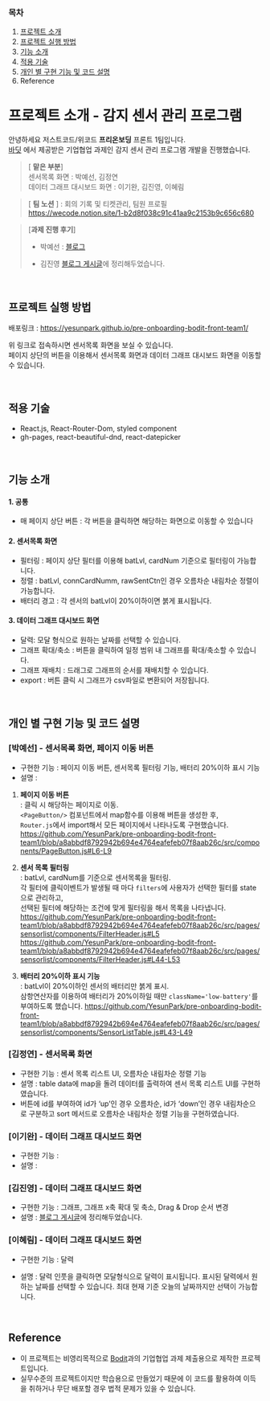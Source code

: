 ### 목차
1. [프로젝트 소개](#프로젝트-소개)
2. [프로젝트 실행 방법](#프로젝트-실행-방법)
3. [기능 소개](#기능-소개)
4. [적용 기술](#적용-기술) 
5. [개인 별 구현 기능 및 코드 설명](#개인-별-구현-기능-및-코드-설명)
6. Reference

# 프로젝트 소개 - 감지 센서 관리 프로그램

안녕하세요 저스트코드/위코드 **프리온보딩** 프론트 1팀입니다. \
[바딧](https://www.wanted.co.kr/company/35482) 에서 제공받은 기업협업 과제인  감지 센서 관리 프로그램 개발을 진행했습니다.
> [ **맡은 부분**] \
> 센서목록 화면 : 박예선, 김정연\
데이터 그래프 대시보드 화면 : 이기완, 김진영, 이혜림


> [ **팀 노션** ] : 회의 기록 및 티켓관리, 팀원 프로필 \
 https://wecode.notion.site/1-b2d8f038c91c41aa9c2153b9c656c680

>  [**과제 진행 후기**]
> -  박예선 : [블로그](https://velog.io/@lynn080/%EA%B0%90%EC%A7%80-%EC%84%BC%EC%84%9C-%EA%B4%80%EB%A6%AC-%ED%94%84%EB%A1%9C%EA%B7%B8%EB%9E%A8-%EA%B0%9C%EB%B0%9C-%ED%9B%84%EA%B8%B0-Pre-OnBoarding)
>
> -  김진영
[블로그 게시글](https://velog.io/@jinyoung985/Pre-Onboarding-%EA%B0%90%EC%A7%80-%EC%84%BC%EC%84%9C-%EA%B4%80%EB%A6%AC-%ED%94%84%EB%A1%9C%EA%B7%B8%EB%9E%A8-%EB%A7%8C%EB%93%A4%EA%B8%B0)에 정리해두었습니다.


<br/>


## 프로젝트 실행 방법
배포링크 :  https://yesunpark.github.io/pre-onboarding-bodit-front-team1/

위 링크로 접속하시면 센서목록 화면을 보실 수 있습니다. \
페이지 상단의 버튼을 이용해서 센서목록 화면과 데이터 그래프 대시보드 화면을 이동할 수 있습니다.

<br/>

## 적용 기술 
+ React.js,  React-Router-Dom, styled component
+ gh-pages, react-beautiful-dnd,  react-datepicker 


<br/>



## 기능 소개

#### 1. 공통
- 매 페이지 상단 버튼 : 각 버튼을 클릭하면 해당하는 화면으로 이동할 수 있습니다


#### 2. 센서목록 화면

- 필터링 : 페이지 상단 필터를 이용해 batLvl, cardNum 기준으로 필터링이 가능합니다. 
- 정렬 : batLvl, connCardNumm, rawSentCtn인 경우 오름차순 내림차순 정렬이 가능합니다.
- 배터리 경고 : 각 센서의 batLvl이 20%이하이면 붉게 표시됩니다. 
#### 3. 데이터 그래프 대시보드 화면
- 달력: 모달 형식으로 원하는 날짜를 선택할 수 있습니다.
- 그래프 확대/축소 : 버튼을 클릭하여 일정 범위 내 그래프를 확대/축소할 수 있습니다.
- 그래프 재배치  : 드래그로 그래프의 순서를 재배치할 수 있습니다.
- export : 버튼 클릭 시 그래프가 csv파일로 변환되어 저장됩니다.




<br/>

## 개인 별 구현 기능 및 코드 설명

### [박예선] - 센서목록 화면, 페이지 이동 버튼
- 구현한 기능 : 페이지 이동 버튼, 센서목록 필터링 기능, 배터리 20%이하 표시 기능
- 설명 : 
 1.  **페이지 이동 버튼**  \
: 클릭 시 해당하는 페이지로 이동.\
`<PageButton/>` 컴포넌트에서 map함수를 이용해 버튼을 생성한 후,  \
`Router.js`에서 import해서 모든 페이지에서 나타나도록 구현했습니다. 
https://github.com/YesunPark/pre-onboarding-bodit-front-team1/blob/a8abbdf8792942b694e4764eafefeb07f8aab26c/src/components/PageButton.js#L6-L9

 2.  **센서 목록 필터링** \
:  batLvl, cardNum를 기준으로 센서목록을 필터링.\
각 필터에 클릭이벤트가 발생될 때 마다 `filters`에 사용자가 선택한 필터를 state으로 관리하고, \
선택된 필터에 해당하는 조건에 맞게 필터링을 해서 목록을 나타냅니다.
https://github.com/YesunPark/pre-onboarding-bodit-front-team1/blob/a8abbdf8792942b694e4764eafefeb07f8aab26c/src/pages/sensorlist/components/FilterHeader.js#L5
https://github.com/YesunPark/pre-onboarding-bodit-front-team1/blob/a8abbdf8792942b694e4764eafefeb07f8aab26c/src/pages/sensorlist/components/FilterHeader.js#L44-L53

3. **배터리 20%이하 표시 기능** \
:  batLvl이 20%이하인 센서의 배터리만 붉게 표시.\
삼항연산자를 이용하여 배터리가 20%이하일 때만 `className='low-battery'`를 부여하도록 했습니다.
https://github.com/YesunPark/pre-onboarding-bodit-front-team1/blob/a8abbdf8792942b694e4764eafefeb07f8aab26c/src/pages/sensorlist/components/SensorListTable.js#L43-L49

  
  
### [김정연] - 센서목록 화면
- 구현한 기능 : 센서 목록 리스트 UI, 오름차순 내림차순 정렬 기능
- 설명 : table data에 map을 돌려 데이터를 출력하여 센서 목록 리스트 UI를 구현하였습니다. <br />
- 버튼에 id를 부여하여 id가 ‘up’인 경우 오름차순, id가 ‘down’인 경우 내림차순으로 구분하고 sort 메서드로 오름차순 내림차순 정렬 기능을 구현하였습니다.

### [이기완] - 데이터 그래프 대시보드 화면
- 구현한 기능 :
- 설명 : 


       
### [김진영] - 데이터 그래프 대시보드 화면
- 구현한 기능 : 그래프, 그래프 x축 확대 및 축소, Drag & Drop 순서 변경
- 설명 : [블로그 게시글](https://velog.io/@jinyoung985/Pre-Onboarding-%EA%B0%90%EC%A7%80-%EC%84%BC%EC%84%9C-%EA%B4%80%EB%A6%AC-%ED%94%84%EB%A1%9C%EA%B7%B8%EB%9E%A8-%EB%A7%8C%EB%93%A4%EA%B8%B0)에 정리해두었습니다.


### [이혜림] - 데이터 그래프 대시보드 화면
- 구현한 기능 : 달력
- 설명 : 달력 인풋을 클릭하면 모달형식으로 달력이 표시됩니다. 표시된 달력에서 원하는 날짜를 선택할 수 있습니다. 최대 현재 기준 오늘의 날짜까지만 선택이 가능합니다.  



  <br/>


## Reference

- 이 프로젝트는 비영리목적으로 [Bodit](https://www.wanted.co.kr/company/35482)과의 기업협업 과제 제출용으로 제작한 프로젝트입니다.
- 실무수준의 프로젝트이지만 학습용으로 만들었기 때문에 이 코드를 활용하여 이득을 취하거나 무단 배포할 경우 법적 문제가 있을 수 있습니다.
